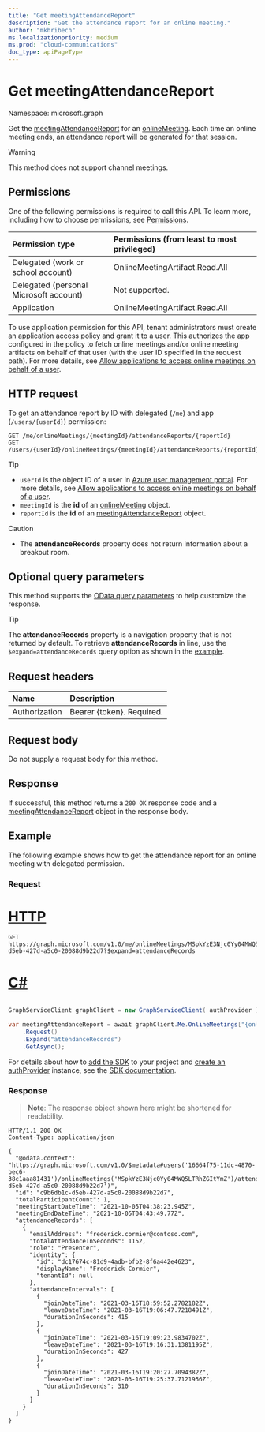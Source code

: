 ```yaml
---
title: "Get meetingAttendanceReport"
description: "Get the attendance report for an online meeting."
author: "mkhribech"
ms.localizationpriority: medium
ms.prod: "cloud-communications"
doc_type: apiPageType
---
```


# Get meetingAttendanceReport

Namespace: microsoft.graph

Get the [meetingAttendanceReport](../resources/meetingAttendanceReport.md) for an [onlineMeeting](../resources/onlinemeeting.md). Each time an online meeting ends, an attendance report will be generated for that session.

> [!WARNING]
> This method does not support channel meetings.

## Permissions

One of the following permissions is required to call this API. To learn more, including how to choose permissions, see [Permissions](/graph/permissions-reference).

| Permission type | Permissions (from least to most privileged) |
|:----------------|:--------------------------------------------|
| Delegated (work or school account) | OnlineMeetingArtifact.Read.All |
| Delegated (personal Microsoft account) | Not supported. |
| Application | OnlineMeetingArtifact.Read.All |

To use application permission for this API, tenant administrators must create an application access policy and grant it to a user. This authorizes the app configured in the policy to fetch online meetings and/or online meeting artifacts on behalf of that user (with the user ID specified in the request path). For more details, see [Allow applications to access online meetings on behalf of a user](/graph/cloud-communication-online-meeting-application-access-policy).

## HTTP request

To get an attendance report by ID with delegated (`/me`) and app (`/users/{userId}`) permission:

<!-- { "blockType": "ignored" } -->

```http
GET /me/onlineMeetings/{meetingId}/attendanceReports/{reportId}
GET /users/{userId}/onlineMeetings/{meetingId}/attendanceReports/{reportId}
```

> [!TIP]
>
>- `userId` is the object ID of a user in [Azure user management portal](https://portal.azure.com/#blade/Microsoft_AAD_IAM/UsersManagementMenuBlade). For more details, see [Allow applications to access online meetings on behalf of a user](/graph/cloud-communication-online-meeting-application-access-policy).
>- `meetingId` is the **id** of an [onlineMeeting](../resources/onlinemeeting.md) object.
>- `reportId` is the **id** of an [meetingAttendanceReport](../resources/meetingAttendanceReport.md) object.

> [!CAUTION]
>
>- The **attendanceRecords** property does not return information about a breakout room.

## Optional query parameters

This method supports the [OData query parameters](/graph/query-parameters) to help customize the response.

> [!TIP]
> The **attendanceRecords** property is a navigation property that is not returned by default. To retrieve **attendanceRecords** in line, use the `$expand=attendanceRecords` query option as shown in the [example](#example).

## Request headers

| Name            | Description               |
| :-------------- | :------------------------ |
| Authorization   | Bearer {token}. Required. |

## Request body

Do not supply a request body for this method.

## Response

If successful, this method returns a `200 OK` response code and a [meetingAttendanceReport](../resources/meetingAttendanceReport.md) object in the response body.

## Example

The following example shows how to get the attendance report for an online meeting with delegated permission.

### Request


# [HTTP](#tab/http)
<!-- {
  "blockType": "request",
  "name": "get-attendanceReport-by-id",
  "sampleKeys": ["MSpkYzE3Njc0Yy04MWQ5LTRhZGItYmZ", "c9b6db1c-d5eb-427d-a5c0-20088d9b22d7"]
}-->

```msgraph-interactive
GET https://graph.microsoft.com/v1.0/me/onlineMeetings/MSpkYzE3Njc0Yy04MWQ5LTRhZGItYmZ/attendanceReports/c9b6db1c-d5eb-427d-a5c0-20088d9b22d7?$expand=attendanceRecords
```

# [C#](#tab/csharp)

```csharp

GraphServiceClient graphClient = new GraphServiceClient( authProvider );

var meetingAttendanceReport = await graphClient.Me.OnlineMeetings["{onlineMeeting-id}"].AttendanceReports["{meetingAttendanceReport-id}"]
	.Request()
	.Expand("attendanceRecords")
	.GetAsync();

```


 For details about how to [add the SDK](/graph/sdks/sdk-installation) to your project and [create an authProvider](/graph/sdks/choose-authentication-providers) instance, see the [SDK documentation](/graph/sdks/sdks-overview).

### Response

> **Note**: The response object shown here might be shortened for readability.

<!-- {
  "blockType": "response",
  "name": "get-attendanceReport-by-id",
  "truncated": true,
  "@odata.type": "microsoft.graph.meetingAttendanceReport"
}-->

```http
HTTP/1.1 200 OK
Content-Type: application/json

{
  "@odata.context": "https://graph.microsoft.com/v1.0/$metadata#users('16664f75-11dc-4870-bec6-38c1aaa81431')/onlineMeetings('MSpkYzE3Njc0Yy04MWQ5LTRhZGItYmZ')/attendanceReports('c9b6db1c-d5eb-427d-a5c0-20088d9b22d7')",
  "id": "c9b6db1c-d5eb-427d-a5c0-20088d9b22d7",
  "totalParticipantCount": 1,
  "meetingStartDateTime": "2021-10-05T04:38:23.945Z",
  "meetingEndDateTime": "2021-10-05T04:43:49.77Z",
  "attendanceRecords": [
    {
      "emailAddress": "frederick.cormier@contoso.com",
      "totalAttendanceInSeconds": 1152,
      "role": "Presenter",
      "identity": {
        "id": "dc17674c-81d9-4adb-bfb2-8f6a442e4623",
        "displayName": "Frederick Cormier",
        "tenantId": null
      },
      "attendanceIntervals": [
        {
          "joinDateTime": "2021-03-16T18:59:52.2782182Z",
          "leaveDateTime": "2021-03-16T19:06:47.7218491Z",
          "durationInSeconds": 415
        },
        {
          "joinDateTime": "2021-03-16T19:09:23.9834702Z",
          "leaveDateTime": "2021-03-16T19:16:31.1381195Z",
          "durationInSeconds": 427
        },
        {
          "joinDateTime": "2021-03-16T19:20:27.7094382Z",
          "leaveDateTime": "2021-03-16T19:25:37.7121956Z",
          "durationInSeconds": 310
        }
      ]
    }
  ]
}
```
